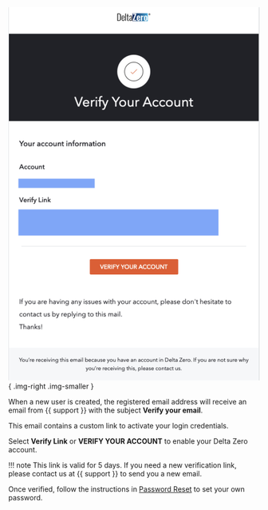 ![Verify your email](../_assets/media/screenshots/users/verify-your-account.png){ .img-right .img-smaller }

When a new user is created, the registered email address will receive an email from {{ support }} with the subject **Verify your email**.

This email contains a custom link to activate your login credentials. 

Select **Verify Link** or **VERIFY YOUR ACCOUNT** to enable your Delta Zero account.

!!! note 
    This link is valid for 5 days. If you need a new verification link, please contact us at {{ support }} to send you a new email.

Once verified, follow the instructions in [Password Reset](password-reset.md) to set your own password.